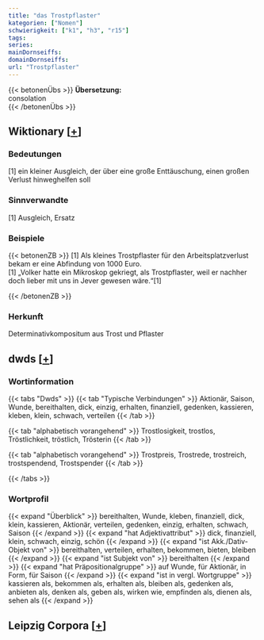 ```yaml
---
title: "das Trostpflaster"
kategorien: ["Nomen"]
schwierigkeit: ["k1", "h3", "r15"]
tags:
series:
mainDornseiffs:
domainDornseiffs:
url: "Trostpflaster"
---
```


{{< betonenÜbs >}}
**Übersetzung:**  
consolation  
{{< /betonenÜbs >}}

## Wiktionary [[+](https://de.wiktionary.org/wiki/Trostpflaster)]

### Bedeutungen
[1] ein kleiner Ausgleich, der über eine große Enttäuschung, einen großen Verlust hinweghelfen soll  

### Sinnverwandte
[1] Ausgleich, Ersatz  

### Beispiele
{{< betonenZB >}}
[1] Als kleines Trostpflaster für den Arbeitsplatzverlust bekam er eine Abfindung von 1000 Euro.  
[1] „Volker hatte ein Mikroskop gekriegt, als Trostpflaster, weil er nachher doch lieber mit uns in Jever gewesen wäre.“[1]  

{{< /betonenZB >}}
### Herkunft
Determinativkompositum aus Trost und Pflaster  



## dwds [[+](https://www.dwds.de/wb/Trostpflaster)]

### Wortinformation
{{< tabs "Dwds" >}}
{{< tab "Typische Verbindungen" >}}
Aktionär, Saison, Wunde, bereithalten, dick, einzig, erhalten, finanziell, gedenken, kassieren, kleben, klein, schwach, verteilen
{{< /tab >}}

{{< tab "alphabetisch vorangehend" >}}
Trostlosigkeit, trostlos, Tröstlichkeit, tröstlich, Trösterin
{{< /tab >}}

{{< tab "alphabetisch vorangehend" >}}
Trostpreis, Trostrede, trostreich, trostspendend, Trostspender
{{< /tab >}}

{{< /tabs >}}

### Wortprofil
{{< expand "Überblick" >}} bereithalten, Wunde, kleben, finanziell, dick, klein, kassieren, Aktionär, verteilen, gedenken, einzig, erhalten, schwach, Saison {{< /expand >}}
{{< expand "hat Adjektivattribut" >}} dick, finanziell, klein, schwach, einzig, schön {{< /expand >}}
{{< expand "ist Akk./Dativ-Objekt von" >}} bereithalten, verteilen, erhalten, bekommen, bieten, bleiben {{< /expand >}}
{{< expand "ist Subjekt von" >}} bereithalten {{< /expand >}}
{{< expand "hat Präpositionalgruppe" >}} auf Wunde, für Aktionär, in Form, für Saison {{< /expand >}}
{{< expand "ist in vergl. Wortgruppe" >}} kassieren als, bekommen als, erhalten als, bleiben als, gedenken als, anbieten als, denken als, geben als, wirken wie, empfinden als, dienen als, sehen als {{< /expand >}}

## Leipzig Corpora [[+](https://corpora.uni-leipzig.de/en/res?word=Trostpflaster&corpusId=deu_newscrawl-public_2018)]

